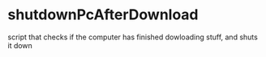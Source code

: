 # shutdownPcAfterDownload
script that checks if the computer has finished dowloading stuff, and shuts it down

